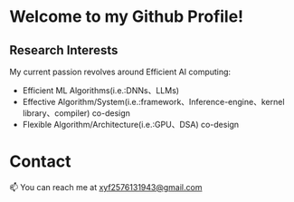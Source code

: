 # Welcome to my Github Profile!

## Research Interests

My current passion revolves around Efficient AI computing:

- Efficient ML Algorithms(i.e.:DNNs、LLMs)
- Effective Algorithm/System(i.e.:framework、Inference-engine、kernel library、compiler) co-design
- Flexible Algorithm/Architecture(i.e.:GPU、DSA) co-design



# Contact

📫 You can reach me at xyf2576131943@gmail.com
